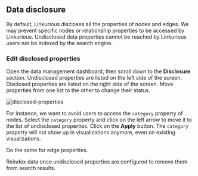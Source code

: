 ## Data disclosure

By default, Linkurious discloses all the properties of nodes and edges. We may prevent specific nodes or relationship properties to be accessed by Linkurious. Undisclosed data properties cannot be reached by Linkurious users nor be indexed by the search engine.

### Edit disclosed properties

Open the data management dashboard, then scroll down to the **Disclosure** section. Undisclosed properties are listed on the left side of the screen. Disclosed properties are listed on the right side of the screen. Move properties from one list to the other to change their status.

![disclosed-properties](https://raw.githubusercontent.com/Linkurious/linkurious-enterprise-manual/master/screenshots/155.png)

For instance, we want to avoid users to access the `category` property of nodes. Select the `category` property and click on the left arrow to move it to the list of undisclosed properties. Click on the **Apply** button. The `category` property will not show up in visualizations anymore, even on existing visualizations. 

Do the same for edge properties.

<div class="alert alert-warning">
  Reindex data once undisclosed properties are configured to remove them from search results.
</div>
